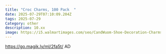 ```yaml
---
title: "Croc Charms, 100 Pack  "
date: 2025-07-29T07:10:09.204Z
tags: 2025-07-29
Category: other
description: 10.xx
image: https://i5.walmartimages.com/seo/CandWuom-Shoe-Decoration-Charms-100-Packs-PVC-Shoe-Charms-for-Kids-Multicolor-100Pcs_b26d775c-0415-4593-a7e8-67c2791acdd8.c92216f377ef53ebba40432bbfb44c50.jpeg?odnHeight=640&odnWidth=640&odnBg=FFFFFF
---
```

https://go.magik.ly/ml/2fa5t/
AD